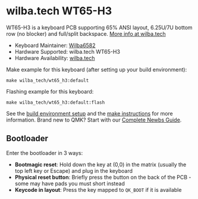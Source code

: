 # wilba.tech WT65-H3

WT65-H3 is a keyboard PCB supporting 65% ANSI layout, 6.25U/7U bottom row (no blocker) and full/split backspace. [More info at wilba.tech](https://wilba.tech/)

* Keyboard Maintainer: [Wilba6582](https://github.com/Wilba6582)
* Hardware Supported: wilba.tech WT65-H3
* Hardware Availability: [wilba.tech](https://wilba.tech/)

Make example for this keyboard (after setting up your build environment):

    make wilba_tech/wt65_h3:default

Flashing example for this keyboard:

    make wilba_tech/wt65_h3:default:flash

See the [build environment setup](https://docs.qmk.fm/#/getting_started_build_tools) and the [make instructions](https://docs.qmk.fm/#/getting_started_make_guide) for more information. Brand new to QMK? Start with our [Complete Newbs Guide](https://docs.qmk.fm/#/newbs).

## Bootloader

Enter the bootloader in 3 ways:

* **Bootmagic reset**: Hold down the key at (0,0) in the matrix (usually the top left key or Escape) and plug in the keyboard
* **Physical reset button**: Briefly press the button on the back of the PCB - some may have pads you must short instead
* **Keycode in layout**: Press the key mapped to `QK_BOOT` if it is available
